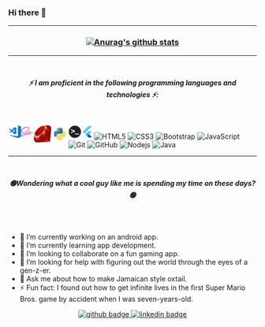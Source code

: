 ### Hi there 👋

<hr>
 <h3 align="center">
  
  [![Anurag's github stats](https://github-readme-stats.vercel.app/api?username=Paul-Clue&show_icons=true&theme=algolia)](https://github.com/anuraghazra/github-readme-stats)
  
  </h3>

<hr>
<br/>
<p align="center"><i><strong> ⚡ I am proficient in the following programming languages and technologies ⚡:</strong></i></p>
<br/>
<br/>


  
<img align="left" alt="Visual Studio Code" width="26px" src="https://raw.githubusercontent.com/github/explore/80688e429a7d4ef2fca1e82350fe8e3517d3494d/topics/visual-studio-code/visual-studio-code.png" />
<img align="left" alt="Sass" width="26px" src="https://raw.githubusercontent.com/github/explore/80688e429a7d4ef2fca1e82350fe8e3517d3494d/topics/sass/sass.png" />
  <img align="left" height="35" src="https://raw.githubusercontent.com/github/explore/80688e429a7d4ef2fca1e82350fe8e3517d3494d/topics/ruby/ruby.png" alt="Ruby">
  <img align="left" height="35" src="https://raw.githubusercontent.com/github/explore/80688e429a7d4ef2fca1e82350fe8e3517d3494d/topics/python/python.png" alt="Python">
<img align="left" alt="Terminal" width="26px" src="https://raw.githubusercontent.com/github/explore/80688e429a7d4ef2fca1e82350fe8e3517d3494d/topics/terminal/terminal.png" />
<img align="left" alt="Flutter" width="26px" src="https://raw.githubusercontent.com/github/explore/80688e429a7d4ef2fca1e82350fe8e3517d3494d/topics/flutter/flutter.png" />

![HTML5](https://img.shields.io/badge/-HTML5-E34F26?style=flat-square&logo=html5&logoColor=white)
![CSS3](https://img.shields.io/badge/-CSS3-1572B6?style=flat-square&logo=css3)
![Bootstrap](https://img.shields.io/badge/-Bootstrap-563D7C?style=flat-square&logo=bootstrap)
![JavaScript](https://img.shields.io/badge/-JavaScript-black?style=flat-square&logo=javascript)
![Git](https://img.shields.io/badge/-Git-black?style=flat-square&logo=git)
![GitHub](https://img.shields.io/badge/-GitHub-181717?style=flat-square&logo=github)
![Nodejs](https://img.shields.io/badge/-Nodejs-black?style=flat-square&logo=Node.js)
![Java](https://img.shields.io/badge/-Java-darkblue?style=flat-square&logo=java)

<hr>
<br/>
<p align="center"><i><strong>🟢Wondering what a cool guy like me is spending my time on these days?🟢</strong></i></p>
<br/>
<br/>

- 🔭 I’m currently working on an android app.
- 🌱 I’m currently learning app development.
- 👯 I’m looking to collaborate on a fun gaming app.
- 🤔 I’m looking for help with figuring out the world through the eyes of a gen-z-er.
- 💬 Ask me about how to make Jamaican style oxtail.
- ⚡ Fun fact: I found out how to get infinite lives in the first Super Mario Bros. game by accident when I was seven-years-old.







<!--<p align="center">🟢Currently Available for Professional Oportunities👨‍💻</p>-->

<p align="center">
  <a href="https://github.com/Paul-Clue">
    <img src="https://img.shields.io/github/followers/Paul-Clue?color=%23181717&label=Paul-Clue&logo=github&logoColor=%23181717&style=for-the-badge" alt="github badge">
  </a>
  <a href="https://www.linkedin.com/in/paul-clue-5136a01b1/">
    <img src="https://img.shields.io/badge/paul-clue?style=for-the-badge&logo=linkedin&logoColor=0077B5" alt="linkedin badge">
  </a>
</p>
